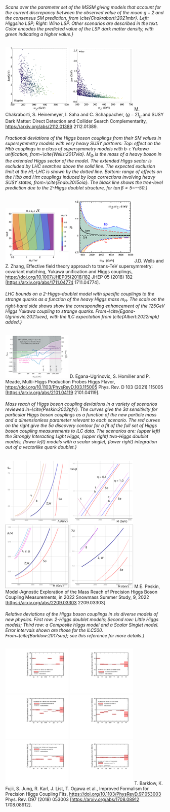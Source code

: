 
 
###### Scans over the parameter set of the MSSM giving models that account for the current discrepancy between the observed value of the muon $g-2$ and the consensus SM prediction, from \cite{Chakraborti:2021mbr}.   Left: Higgsino LSP; Right: Wino LSP. Other scenarios are described in the text.  Color encodes the predicted value of the LSP dark matter density, with green indicating a higher value.}
[<img src="figures/higgsino_mn1_delm.png" width="200" />](figures/higgsino_mn1_delm.png) 
[<img src="figures/wino_mn1_delm.png" width="200" />](figures/wino_mn1_delm.png) 
M. Chakraborti, S. Heinemeyer, I. Saha and C. Schappacher, $(g-2)_\mu$ and SUSY Dark Matter: Direct Detection and Collider Search Complementarity, https://arxiv.org/abs/2112.01389  2112.01389.  



 
###### Fractional deviations of the Higgs boson couplings from their SM values in supersymmetry models with very heavy SUSY partners:  Top: effect on the $Hbb$ couplings in a  class of supersymmetry models with $b$-$\tau$ Yukawa unification, from~\cite{Wells:2017vla}.  $M_\Phi$ is the mass of a heavy boson in the extended Higgs sector of the model.   The extended Higgs sector is excluded by LHC searches above the solid line.  The expected exclusion limit at the HL-LHC is shown by the dotted line.  Bottom: range of effects on the $Hbb$ and $H\tau\tau$ couplings induced by loop corrections involving heavy SUSY states, from~\cite{Endo:2015oia}. The black line shows the tree-level prediction due to the 2-Higgs doublet structure, for $\tan\beta = 5$~--50.}
[<img src="figures/WellsZhang.png" width="200" />](figures/WellsZhang.pdf) 
[<img src="figures/EndoSUSY.png" width="200" />](figures/EndoSUSY.pdf) 
J.D. Wells and Z. Zhang, Effective field theory approach to trans-TeV supersymmetry: covariant matching, Yukawa unification and Higgs couplings, https://doi.org/10.1007/JHEP05(2018)182 JHEP   05 (2018) 182 [https://arxiv.org/abs/1711.04774  1711.04774].  



 
###### LHC bounds on a 2-Higgs-doublet model with specific couplings to the strange quarks as a function of the heavy Higgs mass $m_H$. The scale on the right-hand side shows show the corresponding enhancement of the 125GeV Higgs Yukawa coupling to strange quarks. From~\cite{Egana-Ugrinovic:2021uew}, with the ILC expectation from \cite{Albert:2022mpk} added.}
[<img src="figures/exclusion_plot_strange_Homller.png" width="200" />](figures/exclusion_plot_strange_Homller.pdf) 
D. Egana-Ugrinovic, S. Homiller and P. Meade, Multi-Higgs Production Probes Higgs Flavor, https://doi.org/10.1103/PhysRevD.103.115005 Phys. Rev. D   103 (2021) 115005 [https://arxiv.org/abs/2101.04119  2101.04119].  



 
###### Mass reach of Higgs boson coupling deviations in  a variety of scenarios reviewed in~\cite{Peskin:2022pfv}.   The curves give the 3$\sigma$ sensitivity for particular Higgs boson couplings as a function of the new particle mass and a dimensionless parameter relevant to each scenario.  The red curves on the right give the 5$\sigma$ discovery contour for a fit of the full set of Higgs boson coupling measurements to ILC data.  The scenarios are:  (upper left) the Strongly Interacting Light Higgs, (upper right) two-Higgs doublet models, (lower left) models with a scalar singlet, (lower right) integration out of a vectorlike quark doublet.}
[<img src="figures/SILH.png" width="200" />](figures/SILH.pdf) 
[<img src="figures/THDMII.png" width="200" />](figures/THDMII.pdf) 
[<img src="figures/singlet.png" width="200" />](figures/singlet.pdf) 
[<img src="figures/vectorlike.png" width="200" />](figures/vectorlike.pdf) 
M.E. Peskin, Model-Agnostic Exploration of the Mass Reach of Precision Higgs Boson Coupling Measurements,  in 2022 Snowmass Summer Study, 9, 2022 [https://arxiv.org/abs/2209.03303  2209.03303].  



 
###### Relative deviations of the Higgs boson couplings in six  diverse models of new physics. First row: 2-Higgs doublet models; Second row: Little Higgs models; Third row: a Composite Higgs model and a Scalar Singlet model. Error intervals shown are those for the ILC500.  From~\cite{Barklow:2017suo}; see this reference for more details.}
[<img src="figures/coup_dev_500_2HDM-II.png" width="200" />](figures/coup_dev_500_2HDM-II.pdf) 
[<img src="figures/coup_dev_500_2HDM-Y.png" width="200" />](figures/coup_dev_500_2HDM-Y.pdf) 
[<img src="figures/coup_dev_500_LHT-6.png" width="200" />](figures/coup_dev_500_LHT-6.pdf) 
[<img src="figures/coup_dev_500_LHT-7.png" width="200" />](figures/coup_dev_500_LHT-7.pdf) 
[<img src="figures/coup_dev_500_Composite.png" width="200" />](figures/coup_dev_500_Composite.pdf) 
[<img src="figures/coup_dev_500_Singlet.png" width="200" />](figures/coup_dev_500_Singlet.pdf) 
T. Barklow, K. Fujii, S. Jung, R. Karl, J. List, T. Ogawa et al., Improved Formalism for Precision Higgs Coupling Fits, https://doi.org/10.1103/PhysRevD.97.053003 Phys. Rev.   D97 (2018) 053003 [https://arxiv.org/abs/1708.08912  1708.08912].  


